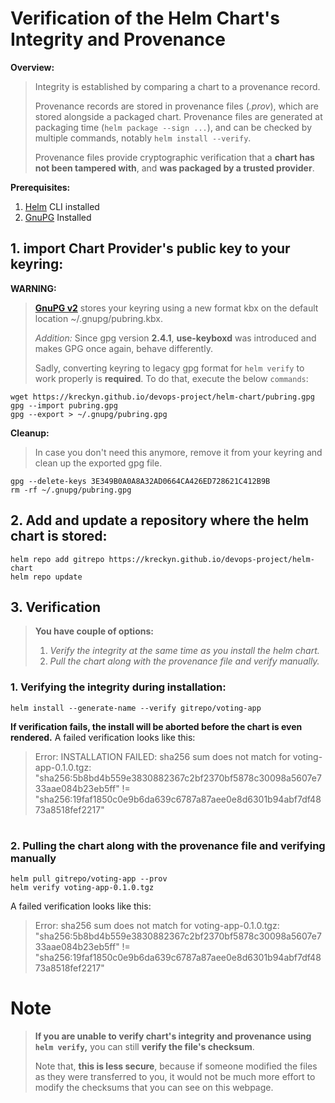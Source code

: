 # Verification of the Helm Chart's Integrity and Provenance
**Overview:**
> Integrity is established by comparing a chart to a provenance record.
>
> Provenance records are stored in provenance files (*.prov*), which are stored alongside a packaged chart.
> Provenance files are generated at packaging time (`helm package --sign ...`), and can be checked by multiple commands, notably `helm install --verify`.
> 
> Provenance files provide cryptographic verification that a **chart has not been tampered with**, and **was packaged by a trusted provider**.

**Prerequisites:**
1. [Helm](https://helm.sh/docs/intro/install/) CLI installed
2. [GnuPG](https://www.gnupg.org/gph/en/manual/c14.html) Installed


## 1. import Chart Provider's public key to your keyring: ##

**WARNING:**
> [**GnuPG v2**](https://gnupg.org/faq/whats-new-in-2.1.html#nosecring) stores your keyring using a new format kbx on the default location ~/.gnupg/pubring.kbx.
> 
> *Addition:* Since gpg version **2.4.1**, **use-keyboxd** was introduced and makes GPG once again, behave differently.
>
> Sadly, converting keyring to legacy gpg format for `helm verify` to work properly is **required**. To do that, execute the below `commands`:

```
wget https://kreckyn.github.io/devops-project/helm-chart/pubring.gpg
gpg --import pubring.gpg
gpg --export > ~/.gnupg/pubring.gpg
```

**Cleanup:**
> In case you don't need this anymore, remove it from your keyring and clean up the exported gpg file.
```
gpg --delete-keys 3E349B0A0A8A32AD0664CA426ED728621C412B9B
rm -rf ~/.gnupg/pubring.gpg
```

## 2. Add and update a repository where the helm chart is stored: ##
```
helm repo add gitrepo https://kreckyn.github.io/devops-project/helm-chart
helm repo update
```

## 3. Verification ##
> **You have couple of options:**
> 1. *Verify the integrity at the same time as you install the helm chart.*
> 2. *Pull the chart along with the provenance file and verify manually.*

### 1. Verifying the integrity during installation: ###
```
helm install --generate-name --verify gitrepo/voting-app
```
**If verification fails, the install will be aborted before the chart is even rendered.** A failed verification looks like this:
>Error: INSTALLATION FAILED: sha256 sum does not match for voting-app-0.1.0.tgz: "sha256:5b8bd4b559e3830882367c2bf2370bf5878c30098a5607e733aae084b23eb5ff" != "sha256:19faf1850c0e9b6da639c6787a87aee0e8d6301b94abf7df4873a8518fef2217"
#
### 2. Pulling the chart along with the provenance file and verifying manually ###
```
helm pull gitrepo/voting-app --prov
helm verify voting-app-0.1.0.tgz
```
A failed verification looks like this:  
>Error: sha256 sum does not match for voting-app-0.1.0.tgz: "sha256:5b8bd4b559e3830882367c2bf2370bf5878c30098a5607e733aae084b23eb5ff" != "sha256:19faf1850c0e9b6da639c6787a87aee0e8d6301b94abf7df4873a8518fef2217"


# Note

> **If you are unable to verify chart's integrity and provenance using `helm verify`,** you can still **verify the file's checksum**.
>
> Note that, **this is less secure**, because if someone modified the files as they were transferred to you, it would not be much more effort to modify the checksums that you can see on this webpage.

